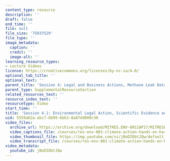 ```yaml
---
content_type: resource
description: ''
draft: false
end_time: ''
file: null
file_size: '75037529'
file_type: ''
image_metadata:
  caption: ''
  credit: ''
  image-alt: ''
learning_resource_types:
- Lecture Videos
license: https://creativecommons.org/licenses/by-nc-sa/4.0/
optional_tab_title: ''
optional_text: ''
parent_title: 'Session 4: Legal and Business Actions, Methane Leak Data Debrief'
parent_type: SupplementalResourceSection
related_resources_text: ''
resource_index_text: ''
resourcetype: Video
start_time: ''
title: 'Session 4.1: Environmental Legal Action, Scientific Evidence and Citizen Data'
uid: 5559a62a-abc7-6b99-6bb3-8a87dd000c30
video_files:
  archive_url: https://archive.org/download/MITRES.ENV-001IAP17/MITRESENV_001IAP17_4-1_Law_300k.mp4
  video_captions_file: /courses/res-env-001-climate-action-hands-on-harnessing-science-with-communities-to-cut-carbon-january-iap-2017/e8d069efff455deca4883d1f316b4a5d_jBoDIObtJQw.vtt
  video_thumbnail_file: https://img.youtube.com/vi/jBoDIObtJQw/default.jpg
  video_transcript_file: /courses/res-env-001-climate-action-hands-on-harnessing-science-with-communities-to-cut-carbon-january-iap-2017/cd5c27a1eb75b0b6fbe4d3b1b3e92de4_jBoDIObtJQw.pdf
video_metadata:
  youtube_id: jBoDIObtJQw
---
```

